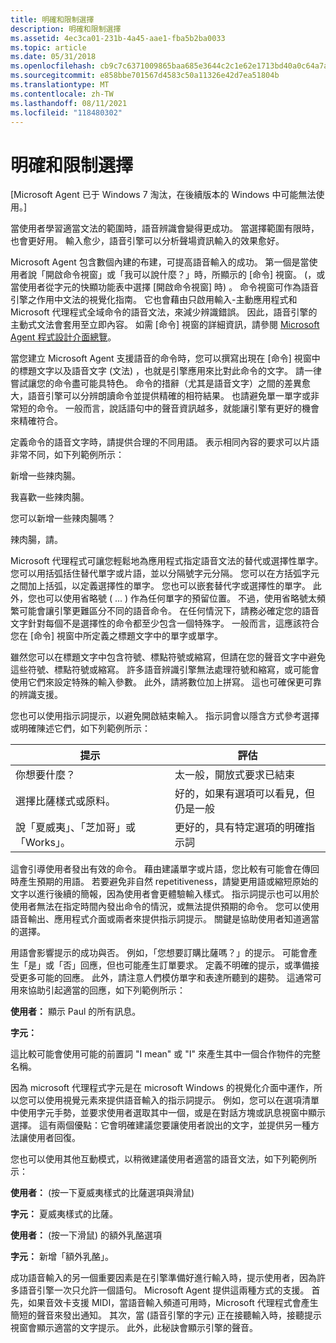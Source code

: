 ```yaml
---
title: 明確和限制選擇
description: 明確和限制選擇
ms.assetid: 4ec3ca01-231b-4a45-aae1-fba5b2ba0033
ms.topic: article
ms.date: 05/31/2018
ms.openlocfilehash: cb9c7c6371009865baa685e3644c2c1e62e1713bd40a0c64a7a8530b849e813d
ms.sourcegitcommit: e858bbe701567d4583c50a11326e42d7ea51804b
ms.translationtype: MT
ms.contentlocale: zh-TW
ms.lasthandoff: 08/11/2021
ms.locfileid: "118480302"
---
```

# <a name="clarify-and-limit-choices"></a>明確和限制選擇

\[Microsoft Agent 已于 Windows 7 淘汰，在後續版本的 Windows 中可能無法使用。\]

當使用者學習適當文法的範圍時，語音辨識會變得更成功。 當選擇範圍有限時，也會更好用。 輸入愈少，語音引擎可以分析聲場資訊輸入的效果愈好。

Microsoft Agent 包含數個內建的布建，可提高語音輸入的成功。 第一個是當使用者說「開啟命令視窗」或「我可以說什麼？」時，所顯示的 [命令] 視窗。  (，或當使用者從字元的快顯功能表中選擇 [開啟命令視窗] 時) 。 命令視窗可作為語音引擎之作用中文法的視覺化指南。 它也會藉由只啟用輸入-主動應用程式和 Microsoft 代理程式全域命令的語音文法，來減少辨識錯誤。 因此，語音引擎的主動式文法會套用至立即內容。 如需 [命令] 視窗的詳細資訊，請參閱 [Microsoft Agent 程式設計介面總覽](microsoft-agent-programming-interface-overview.md)。

當您建立 Microsoft Agent 支援語音的命令時，您可以撰寫出現在 [命令] 視窗中的標題文字以及語音文字 (文法) ，也就是引擎應用來比對此命令的文字。 請一律嘗試讓您的命令盡可能具特色。 命令的措辭（尤其是語音文字）之間的差異愈大，語音引擎可以分辨朗讀命令並提供精確的相符結果。 也請避免單一單字或非常短的命令。 一般而言，說話語句中的聲音資訊越多，就能讓引擎有更好的機會來精確符合。

定義命令的語音文字時，請提供合理的不同用語。 表示相同內容的要求可以片語非常不同，如下列範例所示：

新增一些辣肉腸。

我喜歡一些辣肉腸。

您可以新增一些辣肉腸嗎？

辣肉腸，請。

Microsoft 代理程式可讓您輕鬆地為應用程式指定語音文法的替代或選擇性單字。 您可以用括弧括住替代單字或片語，並以分隔號字元分隔。 您可以在方括弧字元之間加上括弧，以定義選擇性的單字。 您也可以嵌套替代字或選擇性的單字。 此外，您也可以使用省略號 ( ... ) 作為任何單字的預留位置。 不過，使用省略號太頻繁可能會讓引擎更難區分不同的語音命令。 在任何情況下，請務必確定您的語音文字針對每個不是選擇性的命令都至少包含一個特殊字。 一般而言，這應該符合您在 [命令] 視窗中所定義之標題文字中的單字或單字。

雖然您可以在標題文字中包含符號、標點符號或縮寫，但請在您的聲音文字中避免這些符號、標點符號或縮寫。 許多語音辨識引擎無法處理符號和縮寫，或可能會使用它們來設定特殊的輸入參數。 此外，請將數位加上拼寫。 這也可確保更可靠的辨識支援。

您也可以使用指示詞提示，以避免開啟結束輸入。 指示詞會以隱含方式參考選擇或明確陳述它們，如下列範例所示：



| 提示                                           | 評估                                                    |
|--------------------------------------------|-----------------------------------------------------|
| 你想要什麼？                          | 太一般，開放式要求已結束                  |
| 選擇比薩樣式或原料。        | 好的，如果有選項可以看見，但仍是一般     |
| 說「夏威夷」、「芝加哥」或「Works」。 | 更好的，具有特定選項的明確指示詞 |



 

這會引導使用者發出有效的命令。 藉由建議單字或片語，您比較有可能會在傳回時產生預期的用語。 若要避免非自然 repetitiveness，請變更用語或縮短原始的文字以進行後續的簡報，因為使用者會更體驗輸入樣式。 指示詞提示也可以用於使用者無法在指定時間內發出命令的情況，或無法提供預期的命令。 您可以使用語音輸出、應用程式介面或兩者來提供指示詞提示。 關鍵是協助使用者知道適當的選擇。

用語會影響提示的成功與否。 例如，「您想要訂購比薩嗎？」的提示。 可能會產生「是」或「否」回應，但也可能產生訂單要求。 定義不明確的提示，或準備接受更多可能的回應。 此外，請注意人們模仿單字和表達所聽到的趨勢。 這通常可用來協助引起適當的回應，如下列範例所示：

**使用者：** 顯示 Paul 的所有訊息。

**字元：**

這比較可能會使用可能的前置詞 "I mean" 或 "I" 來產生其中一個合作物件的完整名稱。

因為 microsoft 代理程式字元是在 microsoft Windows 的視覺化介面中運作，所以您可以使用視覺元素來提供語音輸入的指示詞提示。 例如，您可以在選項清單中使用字元手勢，並要求使用者選取其中一個，或是在對話方塊或訊息視窗中顯示選擇。 這有兩個優點：它會明確建議您要讓使用者說出的文字，並提供另一種方法讓使用者回復。

您也可以使用其他互動模式，以稍微建議使用者適當的語音文法，如下列範例所示：

**使用者：** (按一下夏威夷樣式的比薩選項與滑鼠) 

**字元：** 夏威夷樣式的比薩。

**使用者：** (按一下滑鼠) 的額外乳酪選項

**字元：** 新增「額外乳酪」。

成功語音輸入的另一個重要因素是在引擎準備好進行輸入時，提示使用者，因為許多語音引擎一次只允許一個語句。 Microsoft Agent 提供這兩種方式的支援。 首先，如果音效卡支援 MIDI，當語音輸入頻道可用時，Microsoft 代理程式會產生簡短的聲音來發出通知。 其次，當 (語音引擎的字元) 正在接聽輸入時，接聽提示視窗會顯示適當的文字提示。 此外，此秘訣會顯示引擎的聲音。

 

 




